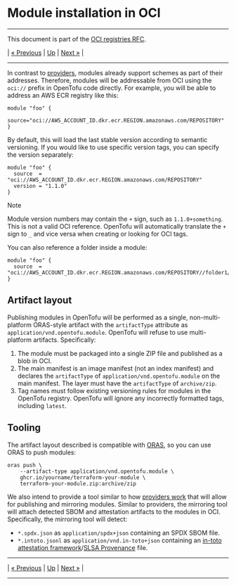 
# Module installation in OCI

---

This document is part of the [OCI registries RFC](../20241206-oci-registries.md).

| [« Previous](5-providers.md) | [Up](../20241206-oci-registries.md) | [Next »](7-authentication.md) |

---

In contrast to [providers](5-providers.md), modules already support schemes as part of their addresses. Therefore, modules will be addressable from OCI using the `oci://` prefix in OpenTofu code directly. For example, you will be able to address an AWS ECR registry like this:

```hcl
module "foo" {
  source="oci://AWS_ACCOUNT_ID.dkr.ecr.REGION.amazonaws.com/REPOSITORY"
}
```

By default, this will load the last stable version according to semantic versioning. If you would like to use specific version tags, you can specify the version separately:

```hcl
module "foo" {
  source  = "oci://AWS_ACCOUNT_ID.dkr.ecr.REGION.amazonaws.com/REPOSITORY"
  version = "1.1.0"
}
```

> [!NOTE]
> Module version numbers may contain the `+` sign, such as `1.1.0+something`. This is not a valid OCI reference. OpenTofu will automatically translate the `+` sign to `_` and vice versa when creating or looking for OCI tags.

You can also reference a folder inside a module:

```hcl
module "foo" {
  source  = "oci://AWS_ACCOUNT_ID.dkr.ecr.REGION.amazonaws.com/REPOSITORY//folder1/folder2"
}
```

## Artifact layout

Publishing modules in OpenTofu will be performed as a single, non-multi-platform ORAS-style artifact with the `artifactType` attribute as `application/vnd.opentofu.module`. OpenTofu will refuse to use multi-platform artifacts. Specifically:

1. The module must be packaged into a single ZIP file and published as a blob in OCI.
2. The main manifest is an image manifest (not an index manifest) and declares the `artifactType` of `application/vnd.opentofu.module` on the main manifest. The layer must have the `artifactType` of `archive/zip`.
3. Tag names must follow existing versioning rules for modules in the OpenTofu registry. OpenTofu will ignore any incorrectly formatted tags, including `latest`.

## Tooling

The artifact layout described is compatible with [ORAS](https://oras.land/), so you can use ORAS to push modules:

```
oras push \
    --artifact-type application/vnd.opentofu.module \
    ghcr.io/yourname/terraform-your-module \
    terraform-your-module.zip:archive/zip
```

We also intend to provide a tool similar to how [providers work](5-providers.md) that will allow for publishing and mirroring modules. Similar to providers, the mirroring tool will attach detected SBOM and attestation artifacts to the modules in OCI. Specifically, the mirroring tool will detect:

- `*.spdx.json` as `application/spdx+json` containing an SPDX SBOM file.
- `*.intoto.jsonl` as `application/vnd.in-toto+json` containing an [in-toto attestation framework](https://github.com/in-toto/attestation)/[SLSA Provenance](https://slsa.dev/spec/v1.0/provenance) file.

---

| [« Previous](5-providers.md) | [Up](../20241206-oci-registries.md) | [Next »](7-authentication.md) |

---
